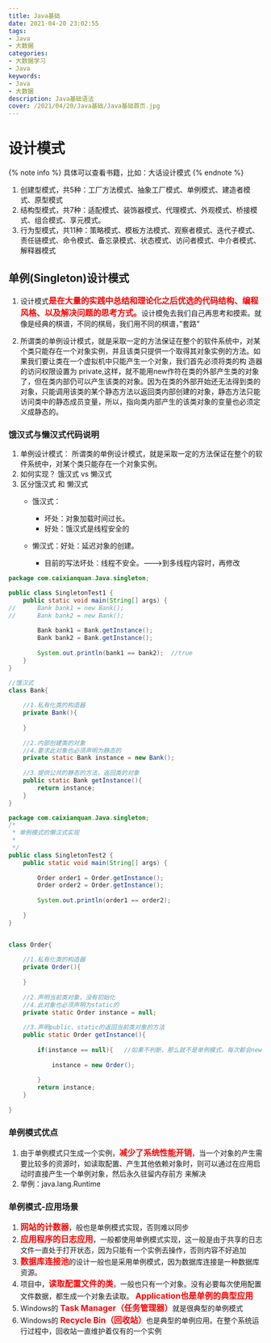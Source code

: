 ```yaml
---
title: Java基础
date: 2021-04-20 23:02:55
tags:
- Java
- 大数据
categories: 
- 大数据学习
- Java
keywords:
- Java
- 大数据
description: Java基础语法
cover: /2021/04/20/Java基础/Java基础首页.jpg
---
```



# 设计模式
{% note info %}
具体可以查看书籍，比如：大话设计模式
{% endnote %}
1. 创建型模式，共5种：工厂方法模式、抽象工厂模式、单例模式、建造者模式、原型模式
2. 结构型模式，共7种：适配模式、装饰器模式、代理模式、外观模式、桥接模式、组合模式、享元模式。
3. 行为型模式，共11种：策略模式、模板方法模式、观察者模式、迭代子模式、责任链模式、命令模式、备忘录模式、状态模式、访问者模式、中介者模式、解释器模式

## 单例(Singleton)设计模式
1. 设计模式<font color=red size=3>**是在大量的实践中总结和理论化之后优选的代码结构、编程风格、以及解决问题的思考方式。**</font>设计模免去我们自己再思考和摸索。就像是经典的棋谱，不同的棋局，我们用不同的棋谱，”套路”

2. 所谓类的单例设计模式，就是采取一定的方法保证在整个的软件系统中，对某个类只能存在一个对象实例，并且该类只提供一个取得其对象实例的方法。如果我们要让类在一个虚拟机中只能产生一个对象，我们首先必须将类的构
造器的访问权限设置为 private,这样，就不能用new作符在类的外部产生类的对象了，但在类内部仍可以产生该类的对象。因为在类的外部开始还无法得到类的对象，只能调用该类的某个静态方法以返回类内部创建的对象，静态方法只能访问类中的静态成员变量，所以，指向类内部产生的该类对象的变量也必须定义成静态的。

### 饿汉式与懒汉式代码说明
1. 单例设计模式： 所谓类的单例设计模式，就是采取一定的方法保证在整个的软件系统中，对某个类只能存在一个对象实例。
2. 如何实现？ 饿汉式  vs 懒汉式
3. 区分饿汉式 和 懒汉式
	- 饿汉式：
		- 坏处：对象加载时间过长。
		- 好处：饿汉式是线程安全的
  
	- 懒汉式：好处：延迟对象的创建。
		- 目前的写法坏处：线程不安全。--->到多线程内容时，再修改



```Java 饿汉式实现，提供公共的静态方法返回对象实例
package com.caixianquan.Java.singleton;

public class SingletonTest1 {
	public static void main(String[] args) {
//		Bank bank1 = new Bank();
//		Bank bank2 = new Bank();
		
		Bank bank1 = Bank.getInstance();
		Bank bank2 = Bank.getInstance();
		
		System.out.println(bank1 == bank2);  //true
	}
}

//饿汉式
class Bank{
	
	//1.私有化类的构造器
	private Bank(){
		
	}
	
	//2.内部创建类的对象
	//4.要求此对象也必须声明为静态的
	private static Bank instance = new Bank();
	
	//3.提供公共的静态的方法，返回类的对象
	public static Bank getInstance(){
		return instance;
	}
}
```

```Java 懒汉式实现，公共静态方法内再实例化对象
package com.caixianquan.Java.singleton;
/*
 * 单例模式的懒汉式实现
 * 
 */
public class SingletonTest2 {
	public static void main(String[] args) {
		
		Order order1 = Order.getInstance();
		Order order2 = Order.getInstance();
		
		System.out.println(order1 == order2);
		
	}
}


class Order{
	
	//1.私有化类的构造器
	private Order(){
		
	}
	
	//2.声明当前类对象，没有初始化
	//4.此对象也必须声明为static的
	private static Order instance = null;
	
	//3.声明public、static的返回当前类对象的方法
	public static Order getInstance(){
		
		if(instance == null){	//如果不判断，那么就不是单例模式，每次都会new一个新的对象
			
			instance = new Order();
			
		}
		return instance;
	}
	
}
```

### 单例模式优点
1. 由于单例模式只生成一个实例，<font color=red size=3>**减少了系统性能开销**</font>，当一个对象的产生需要比较多的资源时，如读取配置、产生其他依赖对象时，则可以通过在应用启动时直接产生一个单例对象，然后永久驻留内存前方
来解决
2. 举例：java.lang.Runtime

### 单例模式-应用场景
1. <font color=red size=3>**网站的计数器**</font>，般也是单例模式实现，否则难以同步
2. <font color=red size=3>**应用程序的日志应用**</font>，一般都使用单例模式实现，这一般是由于共享的日志文件一直处于打开状态，因为只能有一个实例去操作，否则内容不好追加
3. <font color=red size=3>**数据库连接池**</font>的设计一般也是采用单例模式，因为数据库连接是一种数据库资源。
4. 项目中，<font color=red size=3>**读取配置文件的类**</font>，一般也只有一个对象。没有必要每次使用配置文件数据，都生成一个对象去读取。
<font color=red size=3>**Application也是单例的典型应用**</font>
5. Windows的 <font color=red size=3>**Task Manager（任务管理器）**</font>就是很典型的单例模式
6. Windows的 <font color=red size=3>**Recycle Bin（回收站）**</font>也是典型的单例应用。在整个系统运行过程中，回收站一直维护着仅有的一个实例

